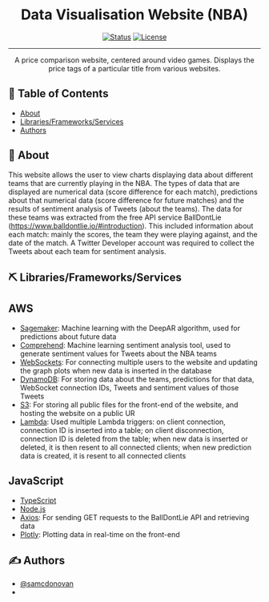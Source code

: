 <h1 align="center">Data Visualisation Website (NBA)</h1>

<div align="center">

  [![Status](https://img.shields.io/badge/status-active-success.svg)]() 
  [![License](https://img.shields.io/badge/license-MIT-blue.svg)](/LICENSE)

</div>

---

<p align="center"> A price comparison website, centered around video games. Displays the price tags of a particular title from various websites.
    <br> 
</p>

## 📝 Table of Contents
- [About](#about)
- [Libraries/Frameworks/Services](#built_using)
- [Authors](#authors)

## 🧐 About <a name = "about"></a>

This website allows the user to view charts displaying data about different teams that are currently playing in the NBA. The types of data that are displayed are numerical data (score difference for each match), predictions about that numerical data (score difference for future matches) and the results of sentiment analysis of Tweets (about the teams). The data for these teams was extracted from the free API service BallDontLie (https://www.balldontlie.io/#introduction). This included information about each match: mainly the scores, the team they were playing against, and the date of the match. A Twitter Developer account was required to collect the Tweets about each team for sentiment analysis. 

## ⛏️ Libraries/Frameworks/Services <a name = "built_using"></a>
## AWS
- [Sagemaker](https://aws.amazon.com/sagemaker/): Machine learning with the DeepAR algorithm, used for predictions about future data
- [Comprehend](https://aws.amazon.com/comprehend/): Machine learning sentiment analysis tool, used to generate sentiment values for Tweets about the NBA teams
- [WebSockets](https://docs.aws.amazon.com/apigateway/latest/developerguide/apigateway-websocket-api.html): For connecting multiple users to the website and updating the graph plots when new data is inserted in the database
- [DynamoDB](https://aws.amazon.com/dynamodb/): For storing data about the teams, predictions for that data, WebSocket connection IDs, Tweets and sentiment values of those Tweets
- [S3](https://aws.amazon.com/s3/): For storing all public files for the front-end of the website, and hosting the website on a public UR
- [Lambda](https://aws.amazon.com/lambda/): Used multiple Lambda triggers: on client connection, connection ID is inserted into a table; on client disconnection, connection ID is deleted from the table; when new data is inserted or deleted, it is then resent to all connected clients; when new prediction data is created, it is resent to all connected clients
## JavaScript
- [TypeScript](https://www.typescriptlang.org/)
- [Node.js](https://nodejs.org/en/)
- [Axios](https://axios-http.com/): For sending GET requests to the BallDontLie API and retrieving data
- [Plotly](https://plotly.com/): Plotting data in real-time on the front-end

## ✍️ Authors <a name = "authors"></a>
- [@samcdonovan](https://github.com/samcdonovan)
- 
